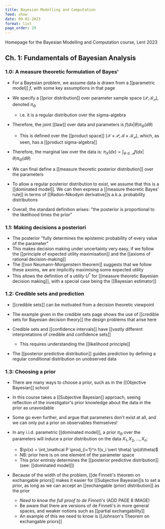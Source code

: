 ```yaml
---
title: Bayesian Modelling and Computation
feed: show
date: 09-02-2023
format: list
page_order: 29
---
```



Homepage for the Bayesian Modelling and Computation course, Lent 2023


## Ch. 1: Fundamentals of Bayesian Analysis

### 1.0: A measure theoretic formulation of Bayes'

- For a Bayesian problem, we assume data is drawn from a [[parametric model]] $f$, with some key assumptions in that page

- We specify a [[prior distribution]] over parameter sample space $(\mathcal P, \mathcal B_\mathcal P)$, denoted $\pi_\Theta$
	- i.e. it is a regular distribution over the sigma-algebra

- Therefore, the joint [[law]] over data and parameters is $f(dx \vert \theta) \pi_\Theta(d\theta)$ 
	- This is defined over the [[product space]] $(\mathcal X \times \mathcal P, \mathcal B \times \mathcal B_\mathcal P)$, which, as seen, has a [[product sigma-algebra]]

- Therefore, the marginal law over the data is: $\pi_X(dx) = \int_{\theta\in\mathcal P}f(dx \vert \theta) \pi_\Theta(d\theta)$

- We can final define a [[measure theoretic posterior distribution]] over the parameters

- To allow a regular posterior distribution to exist,  we assume that this is a [[dominated model]]. We can then express a [[measure theoretic Bayes' rule]] in terms of [[Radon-Nikodym derivative]]s a.k.a. probability distributions

- Overall, the standard definition arises: "the posterior is proportional to the likelihood times the prior"



### 1.1: Making decisions a posteriori

- The posterior "fully determines the epistemic probability of every value of the parameter"
- This makes decision making under uncertainty very easy, if we follow the [[principle of expected utility maximisation]] and the [[axioms of rational decision-making]]
- The [[von Neumann-Morgenstern theorem]] suggests that we follow these axoims, we are implicitly maximising some expected utility
- This allows the definition of a *utility* $U^*$ for [[measure theoretic Bayesian decision making]], with a special case being the [[Bayesian estimator]]



### 1.2: Credible sets and prediction

- [[credible sets]] can be motivated from a decision theoretic viewpoint
- The example given in the credible sets page shows the use of [[credible sets for Bayesian decision theory]] the design problems that arise here
- Credible sets and [[confidence intervals]] have [[vastly different interpretations of credible and confidence sets]]
	- This requires understanding the [[likelihood principle]]

- The [[posterior predictive distribution]] guides prediction by defining a regular conditional distribution on unobserved data



### 1.3: Choosing a prior

- There are many ways to choose a prior, such as in the [[Objective Bayesian]] school
- In this course takes a [[Subjective Bayesian]] approach, seeing reflection of the investigator's prior knowledge about the data in the prior as unavoidable
- Some go even further, and argue that parameters don't exist at all, and we can only put a prior on observables themselves!

- In any i.i.d. parametric [[dominated model]], a prior $\pi_\Theta$ over the parameters will induce a prior distribution on the data $X_1, X_2, ..., X_n$:
	- $\pi(x) = \int_\mathcal P \prod_{i=1}^n f(x_i \vert \theta) \pi(d\theta)$
	- NB: prior here is on one element of the parameter space
	- This prior entirely determines the [[posterior predictive distribution]] (see: [[dominated model]])

- Because of the width of the problem, [[de Finneti's theorem on exchangable priors]] makes it easier for [[Subjective Bayesian]]s to set a prior, as long as we can accept an [[exchangable (prior) distribution]] as the prior
	- *Need to know the full proof to de Finneti's* (ADD PAGE 8 IMAGE)
	- Be aware that there are versions of de Finneti's in more general spaces, and weaker notions such as [[partial exchangability]]
	- An example of this we need to know is [[Johnson's Theorem on exchangable priors]]